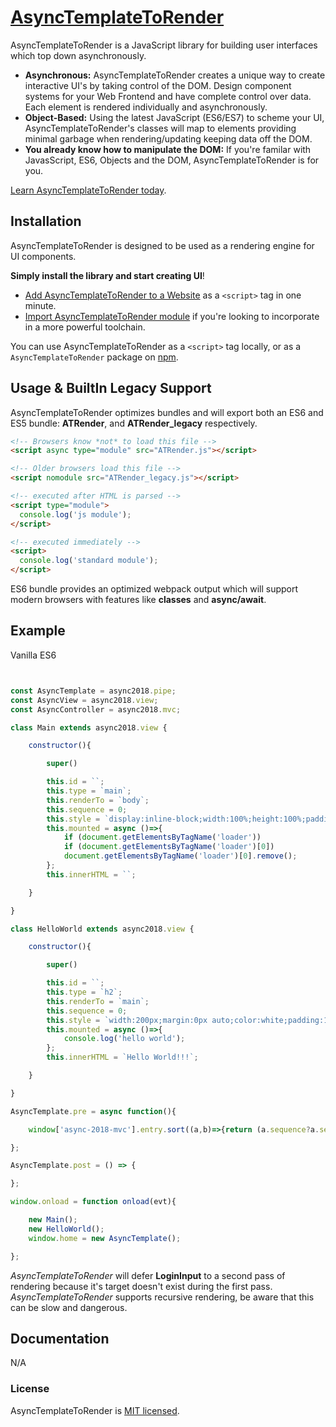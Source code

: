# [AsyncTemplateToRender](https://github.com/ryanspice/async-2018)

AsyncTemplateToRender is a JavaScript library for building user interfaces which top down asynchronously.

* **Asynchronous:** AsyncTemplateToRender creates a unique way to create interactive UI's by taking control of the DOM. Design component systems for your Web Frontend and have complete control over data. Each element is rendered individually and asynchronously.
* **Object-Based:** Using the latest JavaScript (ES6/ES7) to scheme your UI, AsyncTemplateToRender's classes will map to elements providing minimal garbage when rendering/updating keeping data off the DOM.
* **You already know how to manipulate the DOM:** If you're familar with JavasScript, ES6, Objects and the DOM, AsyncTemplateToRender is for you.

[Learn AsyncTemplateToRender today](https://reactjs.org/docs/getting-started.html).

## Installation

AsyncTemplateToRender is designed to be used as a rendering engine for UI components.

**Simply install the library and start creating UI**!

* [Add AsyncTemplateToRender to a Website](https://github.com/ryanspice/async-2018) as a `<script>` tag in one minute.
* [Import AsyncTemplateToRender module](https://www.npmjs.com/package/async.2018) if you're looking to incorporate in a more powerful toolchain.

You can use AsyncTemplateToRender as a `<script>` tag locally, or as a `AsyncTemplateToRender` package on [npm](https://www.npmjs.com/).


## Usage & BuiltIn Legacy Support

AsyncTemplateToRender optimizes bundles and will export both an ES6 and ES5 bundle: **ATRender**, and **ATRender_legacy** respectively.

```html
<!-- Browsers know *not* to load this file -->
<script async type="module" src="ATRender.js"></script>

<!-- Older browsers load this file -->
<script nomodule src="ATRender_legacy.js"></script>

<!-- executed after HTML is parsed -->
<script type="module">
  console.log('js module');
</script>

<!-- executed immediately -->
<script>
  console.log('standard module');
</script>
```

ES6 bundle provides an optimized webpack output which will support modern browsers with features like **classes** and **async/await**.

## Example

Vanilla ES6


```javascript


const AsyncTemplate = async2018.pipe;
const AsyncView = async2018.view;
const AsyncController = async2018.mvc;

class Main extends async2018.view {

	constructor(){

		super()

		this.id = ``;
		this.type = `main`;
		this.renderTo = `body`;
		this.sequence = 0;
		this.style = `display:inline-block;width:100%;height:100%;padding:-2rem;background:rgba(25,25,25,0.25);`
		this.mounted = async ()=>{
			if (document.getElementsByTagName('loader'))
			if (document.getElementsByTagName('loader')[0])
			document.getElementsByTagName('loader')[0].remove();
		};
		this.innerHTML = ``;

	}

}

class HelloWorld extends async2018.view {

	constructor(){

		super()

		this.id = ``;
		this.type = `h2`;
		this.renderTo = `main`;
		this.sequence = 0;
		this.style = `width:200px;margin:0px auto;color:white;padding:1rem;text-outline:1px black;`
		this.mounted = async ()=>{
			console.log('hello world');
		};
		this.innerHTML = `Hello World!!!`;

	}

}

AsyncTemplate.pre = async function(){

	window['async-2018-mvc'].entry.sort((a,b)=>{return (a.sequence?a.sequence:0)-(b.sequence?b.sequence:0)});

};

AsyncTemplate.post = () => {

};

window.onload = function onload(evt){

	new Main();
	new HelloWorld();
	window.home = new AsyncTemplate();

};


```

*AsyncTemplateToRender* will defer **LoginInput** to a second pass of rendering because it's target doesn't exist during the first pass. *AsyncTemplateToRender* supports recursive rendering, be aware that this can be slow and dangerous.

## Documentation

N/A


### License

AsyncTemplateToRender is [MIT licensed](./LICENSE).
